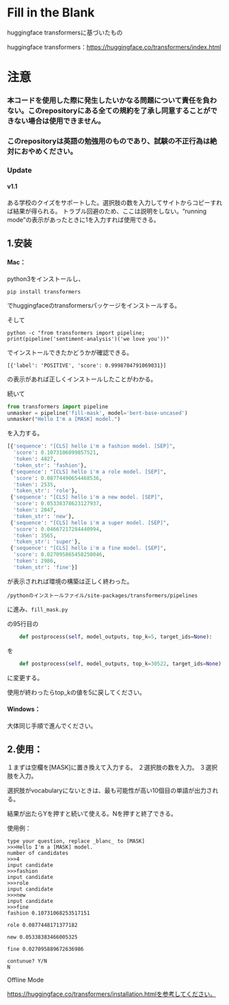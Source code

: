 # Fill in the Blank

huggingface transformersに基づいたもの

huggingface transformers：https://huggingface.co/transformers/index.html



# 注意

### 本コードを使用した際に発生したいかなる問題について責任を負わない。このrepositoryにある全ての規約を了承し同意することができない場合は使用できません。
### このrepositoryは英語の勉強用のものであり、試験の不正行為は絶対におやめください。

### Update

#### v1.1 

ある学校のクイズをサポートした。選択肢の数を入力してサイトからコピーすれば結果が得られる。
トラブル回避のため、ここは説明をしない。“running mode”の表示があったときに1を入力すれば使用できる。

## 1.安装

#### Mac：

python3をインストールし、

`pip install transformers`

でhuggingfaceのtransformersパッケージをインストールする。

そして

`python -c "from transformers import pipeline; print(pipeline('sentiment-analysis')('we love you'))"`

でインストールできたかどうかが確認できる。

`[{'label': 'POSITIVE', 'score': 0.9998704791069031}]`

の表示があれば正しくインストールしたことがわかる。



続いて

``````python
from transformers import pipeline
unmasker = pipeline('fill-mask', model='bert-base-uncased')
unmasker("Hello I'm a [MASK] model.")
``````

を入力する。

```python
[{'sequence': "[CLS] hello i'm a fashion model. [SEP]",
  'score': 0.1073106899857521,
  'token': 4827,
  'token_str': 'fashion'},
 {'sequence': "[CLS] hello i'm a role model. [SEP]",
  'score': 0.08774490654468536,
  'token': 2535,
  'token_str': 'role'},
 {'sequence': "[CLS] hello i'm a new model. [SEP]",
  'score': 0.05338378623127937,
  'token': 2047,
  'token_str': 'new'},
 {'sequence': "[CLS] hello i'm a super model. [SEP]",
  'score': 0.04667217284440994,
  'token': 3565,
  'token_str': 'super'},
 {'sequence': "[CLS] hello i'm a fine model. [SEP]",
  'score': 0.027095865458250046,
  'token': 2986,
  'token_str': 'fine'}]
```

が表示されれば環境の構築は正しく終わった。



`/pythonのインストールファイル/site-packages/transformers/pipelines `

に進み、`fill_mask.py`

の95行目の

```python
    def postprocess(self, model_outputs, top_k=5, target_ids=None):
```

を

```python
    def postprocess(self, model_outputs, top_k=30522, target_ids=None):
```

に変更する。

使用が終わったらtop_kの値を5に戻してください。

#### Windows：

大体同じ手順で進んでください。



## 2.使用：

１まずは空欄を[MASK]に置き換えて入力する。
２選択肢の数を入力。
３選択肢を入力。

選択肢がvocabularyにないときは、最も可能性が高い10個目の単語が出力される。

結果が出たらYを押すと続いて使える。Nを押すと終了できる。



使用例：

```
type your question, replace _blanc_ to [MASK]
>>>Hello I'm a [MASK] model.
number of candidates
>>>4
input candidate
>>>fashion
input candidate
>>>role
input candidate
>>>new
input candidate
>>>fine
fashion 0.10731068253517151

role 0.0877448171377182

new 0.05338383466005325

fine 0.027095889672636986

contunue? Y/N
N
```

Offline Mode

https://huggingface.co/transformers/installation.htmlを参考してください。
